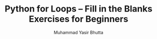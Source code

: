---
layout: fill-blanks
title: "Python for Loops – Fill in the Blanks Exercises for Beginners"
description: Practice Python for loops with fill-in-the-blank exercises designed for beginners. Reinforce loop structure, syntax, and logic through interactive and engaging questions.
keywords: Python for loop fill in the blanks, Python loop exercises, beginner Python loops, Python iteration practice, for loop syntax Python, Python fill in the blank coding, Python loop structure, loop logic Python
author: "Muhammad Yasir Bhutta"
toc: toc/python.html
topic: "loops-while"
course: "python"
prev: /python/docs/loops-while/practice-and-progress/true-false-loops-while.html
next: /python/docs/loops-while/practice-and-progress/mcqs-loops-while.html
show_practice_progress: true
show_mini_project: null
show_toc: true
breadcrumb:
  - title: Home
    url: /
  - title: python
    url: /python/
  - title: Control Flow
    url: /python/docs/control-flow/
  - title: loops-while
    url: /python/docs/loops-while/
---